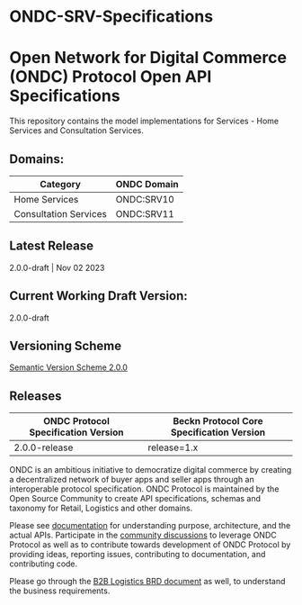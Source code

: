 # ONDC-SRV-Specifications

# Open Network for Digital Commerce (ONDC) Protocol Open API Specifications

This repository contains the model implementations for Services - Home Services and Consultation Services.

## Domains:
| Category                    | ONDC Domain|
| ----------------------------|------------|
| Home Services               | ONDC:SRV10 |
| Consultation Services       | ONDC:SRV11 |

## Latest Release
2.0.0-draft | Nov 02 2023

## Current Working Draft Version: 
2.0.0-draft

## Versioning Scheme
[Semantic Version Scheme 2.0.0](https://semver.org/)

## Releases

| ONDC Protocol Specification Version | Beckn Protocol Core Specification Version      |
|-------------------------------------|------------------------------------------------|
| 2.0.0-release                        | release=1.x                                   |

ONDC is an ambitious initiative to democratize digital commerce by creating a decentralized network of buyer apps and seller apps through an interoperable protocol specification. 
ONDC Protocol is maintained by the Open Source Community to create API specifications, schemas and taxonomy for Retail, Logistics and other domains.

Please see [documentation](https://github.com/Open-network-for-digital-commerce/ONDC-Protocol/wiki) for understanding purpose, architecture, and the actual APIs. Participate in the [community discussions](https://github.com/ONDC-Official/ONDC-LOG-Specifications/discussions) to leverage ONDC Protocol as well as to contribute towards development of ONDC Protocol by providing ideas, reporting issues, contributing to documentation, and contributing code.

Please go through the [B2B Logistics BRD document](https://docs.google.com/document/d/1P8qn2h8EFZ0vubNQqJuHhFrNamlKzGfjbm6Ma-Cw6tY/edit#) as well, to understand the business requirements.